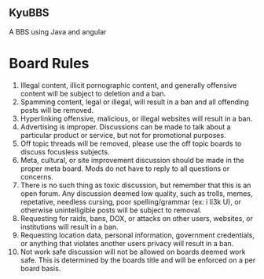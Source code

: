 ## KyuBBS
A BBS using Java and angular

# Board Rules
1) Illegal content, illicit pornographic content, and generally offensive content will be subject to deletion and a ban.
2) Spamming content, legal or illegal, will result in a ban and all offending posts will be removed.
3) Hyperlinking offensive, malicious, or illegal websites will result in a ban.
4) Advertising is improper. Discussions can be made to talk about a particular product or service, but not for promotional purposes.
5) Off topic threads will be removed, please use the off topic boards to discuss focusless subjects.
6) Meta, cultural, or site improvement discussion should be made in the proper meta board. Mods do not have to reply to all questions or concerns.
7) There is no such thing as toxic discussion, but remember that this is an open forum. Any discussion deemed low quality, such as trolls, memes, repetative, needless cursing, poor spelling/grammar (ex: i li3k U), or otherwise unintelligible posts will be subject to removal.
8) Requesting for raids, bans, DOX, or attacks on other users, websites, or institutions will result in a ban.
9) Requesting location data, personal information, government credentials, or anything that violates another users privacy will result in a ban.
10) Not work safe discussion will not be allowed on boards deemed work safe. This is determined by the boards title and will be enforced on a per board basis.